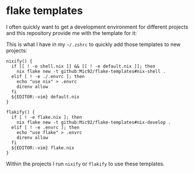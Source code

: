 # flake templates

I often quickly want to get a development environment for different projects and
this repository provide me with the template for it:

This is what I have in my `~/.zshrc` to quickly add those templates to new projects:

```shell
nixify() {
  if [[ ! -e shell.nix ]] && [[ ! -e default.nix ]]; then
    nix flake new -t github:Mic92/flake-templates#nix-shell .
  elif [ ! -e ./.envrc ]; then
    echo "use nix" > .envrc
    direnv allow
  fi
  ${EDITOR:-vim} default.nix
}

flakify() {
  if [ ! -e flake.nix ]; then
    nix flake new -t github:Mic92/flake-templates#nix-develop .
  elif [ ! -e .envrc ]; then
    echo "use flake" > .envrc
    direnv allow
  fi
  ${EDITOR:-vim} flake.nix
}
```

Within the projects I run `nixify` or `flakify` to use these templates.
